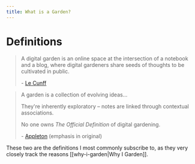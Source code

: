 ```yaml
---
title: What is a Garden?
---
```

# Definitions
> A digital garden is an online space at the intersection of a notebook and a blog, where digital gardeners share seeds of thoughts to be cultivated in public.
> 
> \- [Le Cunff](https://nesslabs.com/digital-garden-set-up)

> A garden is a collection of evolving ideas...
> 
>They're inherently exploratory – notes are linked through contextual associations.
>
>No one owns *The Official Definition* of digital gardening.
>
> \- [Appleton](https://maggieappleton.com/garden-history) (emphasis in original)

These two are the definitions I most commonly subscribe to, as they very closely track the reasons [[why-i-garden|Why I Garden]]. 